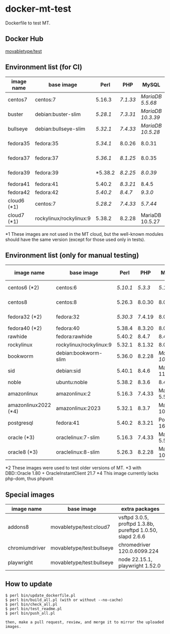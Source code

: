 # docker-mt-test
Dockerfile to test MT.

## Docker Hub

[movabletype/test](https://hub.docker.com/r/movabletype/test)

## Environment list (for CI)

|image name|base image|Perl|PHP|MySQL|OpenSSL|End of Life|
|-|-|-|-|-|-|-|
|centos7|centos:7|5.16.3|*7.1.33*|*MariaDB 5.5.68*|1.0.2k|2024-06|
|buster|debian:buster-slim|*5.28.1*|*7.3.31*|*MariaDB 10.3.39*|1.1.1n|2022-01|
|bullseye|debian:bullseye-slim|*5.32.1*|*7.4.33*|*MariaDB 10.5.28*|1.1.1w|2024-08|
|fedora35|fedora:35|*5.34.1*|8.0.26|8.0.31|1.1.1q|2022-12|
|fedora37|fedora:37|*5.36.1*|*8.1.25*|8.0.35|3.0.9|2023-12|
|fedora39|fedora:39|*5.38.2|*8.2.25*|*8.0.39*|3.1.4|2024-11|
|fedora41|fedora:41|5.40.2|*8.3.21*|8.4.5|3.2.4|-|
|fedora42|fedora:42|*5.40.2*|*8.4.7*|*9.3.0*|3.2.4|-|
|cloud6 (\*1)|centos:7|*5.28.2*|*7.4.33*|*5.7.44*|1.0.2k|-|
|cloud7 (\*1)|rockylinux/rockylinux:9|5.38.2|8.2.28|MariaDB 10.5.27|3.2.2|-|

\*1 These images are not used in the MT cloud, but the well-known modules should have the same version (except for those used only in tests).

## Environment list (only for manual testing)

|image name|base image|Perl|PHP|MySQL|OpenSSL|End of Life|
|-|-|-|-|-|-|-|
|centos6 (\*2)|centos:6|*5.10.1*|*5.3.3*|*5.1.73*|1.0.1e|2020-11|
|centos8|centos:8|5.26.3|8.0.30|8.0.26|1.1.1k|2021-12|
|fedora32 (\*2)|fedora:32|*5.30.3*|7.4.19|8.0.24|1.1.1k|2021-05|
|fedora40 (\*2)|fedora:40|5.38.4|8.3.20|8.0.41|3.2.4|-|
|rawhide|fedora:rawhide|5.40.2|8.4.7|8.4.5|3.5.0|-|
|rockylinux|rockylinux/rockylinux:9|5.32.1|8.1.32|8.0.41|3.2.2|-|
|bookworm|debian:bookworm-slim|5.36.0|8.2.28|*MariaDB 10.11.11*|3.0.15|2028-06|
|sid|debian:sid|5.40.1|8.4.6|MariaDB 11.8.1|3.5.0|-|
|noble|ubuntu:noble|5.38.2|8.3.6|8.4.5|3.0.13|-|
|amazonlinux|amazonlinux:2|5.16.3|7.4.33|MariaDB 5.5.68|1.0.2k|-|
|amazonlinux2022 (\*4)|amazonlinux:2023|5.32.1|8.3.7|MariaDB 10.5.25|3.0.8|-|
|postgresql|fedora:41|5.40.2|8.3.21|Postgres 16.8|3.2.4|-|
|oracle (\*3)|oraclelinux:7-slim|5.16.3|7.4.33|MariaDB 5.5.68|1.0.2k|-|
|oracle8 (\*3)|oraclelinux:8-slim|5.26.3|8.2.28|MariaDB 10.3.39|1.1.1k|-|

\*2 These images were used to test older versions of MT.
\*3 with DBD::Oracle 1.80 + OracleInstantClient 21.7
\*4 This image currently lacks php-dom, thus phpunit

## Special images

|image name|base image|extra packages|
|-|-|-|
|addons8|movabletype/test:cloud7|vsftpd 3.0.5, proftpd 1.3.8b, pureftpd 1.0.50, slapd 2.6.6|
|chromiumdriver|movabletype/test:bullseye|chromedriver 120.0.6099.224|
|playwright|movabletype/test:bullseye|node 22.15.1, playwright 1.52.0|

## How to update

```
$ perl bin/update_dockerfile.pl
$ perl bin/build_all.pl (with or without --no-cache)
$ perl bin/check_all.pl
$ perl bin/test_readme.pl
$ perl bin/push_all.pl

then, make a pull request, review, and merge it to mirror the uploaded images.
```
